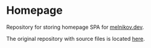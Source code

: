 # Homepage

Repository for storing homepage SPA for [melnikov.dev](https://melnikov.dev).

The original repository with source files is located [here](https://github.com/d-mv/home-react-styled).
